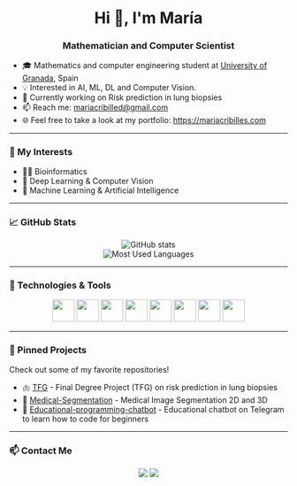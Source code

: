 <h1 align="center">Hi 👋, I'm María</h1>
<h3 align="center">Mathematician and Computer Scientist</h3>

- 🎓 Mathematics and computer engineering student at [University of Granada](https://www.ugr.es), Spain 
- 💡 Interested in AI, ML, DL and Computer Vision.
- 🌱 Currently working on Risk prediction in lung biopsies
- 📫 Reach me: mariacribilled@gmail.com
- 🌐 Feel free to take a look at my portfolio: https://mariacribilles.com

---

### 🧠 My Interests

- 🧑‍💻 Bioinformatics
- 📐 Deep Learning & Computer Vision
- 🧠 Machine Learning & Artificial Intelligence

---

### 📈 GitHub Stats

<p align="center">
  <img src="https://github-readme-stats.vercel.app/api?username=mcribi&show_icons=true&theme=default&hide_border=true" alt="GitHub stats" />
  <br/>
  <img src="https://github-readme-stats.vercel.app/api/top-langs/?username=mcribi&langs_count=10&layout=pie" alt="Most Used Languages" />
</p>

---

### 🔧 Technologies & Tools

<p align="center">
  <img src="https://cdn.jsdelivr.net/gh/devicons/devicon/icons/python/python-original.svg" width="40" height="40"/>
  <img src="https://cdn.jsdelivr.net/gh/devicons/devicon/icons/java/java-original.svg" width="40" height="40"/>
  <img src="https://cdn.jsdelivr.net/gh/devicons/devicon/icons/cplusplus/cplusplus-original.svg" width="40" height="40"/>
  <img src="https://cdn.jsdelivr.net/gh/devicons/devicon/icons/c/c-original.svg" width="40" height="40"/>
  <img src="https://cdn.jsdelivr.net/gh/devicons/devicon/icons/r/r-original.svg" width="40" height="40"/>
  <img src="https://cdn.jsdelivr.net/gh/devicons/devicon/icons/ruby/ruby-original.svg" width="40" height="40"/>
  <img src="https://cdn.jsdelivr.net/gh/devicons/devicon/icons/html5/html5-original.svg" width="40" height="40"/>
  <img src="https://cdn.jsdelivr.net/gh/devicons/devicon/icons/linux/linux-original.svg" width="40" height="40"/>
</p>

---

### 🧩 Pinned Projects

Check out some of my favorite repositories!

- 🫁 [TFG](https://github.com/mcribi/TFG) - Final Degree Project (TFG) on risk prediction in lung biopsies 
- 🔬 [Medical-Segmentation](https://github.com/mcribi/Medical-Segmentation) - Medical Image Segmentation 2D and 3D 
- 🤖 [Educational-programming-chatbot](https://github.com/mcribi/Educational-programming-chatbot) - Educational chatbot on Telegram to learn how to code for beginners

---

### 📫 Contact Me

<p align="center">
  <a href="mailto:mariacribilled@gmail.com"><img src="https://img.shields.io/badge/-Gmail-D14836?style=flat&logo=gmail&logoColor=white"/></a>
  <a href="https://www.linkedin.com/in/mariacribillesperez/"><img src="https://img.shields.io/badge/-LinkedIn-blue?style=flat&logo=linkedin&logoColor=white"/></a>
</p>
